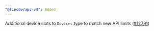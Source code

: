 ```yaml
---
"@linode/api-v4": Added
---
```


Additional device slots to `Devices` type to match new API limits ([#12791](https://github.com/linode/manager/pull/12791))
